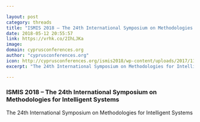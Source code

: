 ```yaml
---

layout: post
category: threads
title: "ISMIS 2018 – The 24th International Symposium on Methodologies for Intelligent Systems"
date: 2018-05-12 20:55:57
link: https://vrhk.co/2IhLJKa
image: 
domain: cyprusconferences.org
author: "cyprusconferences.org"
icon: http://cyprusconferences.org/ismis2018/wp-content/uploads/2017/11/favicon.png
excerpt: "The 24th International Symposium on Methodologies for Intelligent Systems"

---
```


### ISMIS 2018 – The 24th International Symposium on Methodologies for Intelligent Systems

The 24th International Symposium on Methodologies for Intelligent Systems